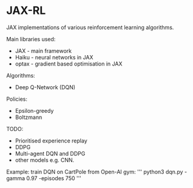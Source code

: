 # JAX-RL
JAX implementations of various reinforcement learning algorithms.

Main libraries used:
* JAX - main framework
* Haiku - neural networks in JAX
* optax - gradient based optimisation in JAX

Algorithms:
* Deep Q-Network (DQN)

Policies:
* Epsilon-greedy
* Boltzmann

TODO:
* Prioritised experience replay
* DDPG
* Multi-agent DQN and DDPG
* other models e.g. CNN.

Example: train DQN on CartPole from Open-AI gym:
'''
python3 dqn.py -gamma 0.97 -episodes 750 
'''
